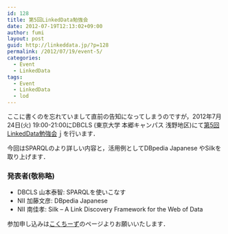 ```yaml
---
id: 128
title: 第5回LinkedData勉強会
date: 2012-07-19T12:13:02+09:00
author: fumi
layout: post
guid: http://linkeddata.jp/?p=128
permalink: /2012/07/19/event-5/
categories:
  - Event
  - LinkedData
tags:
  - Event
  - LinkedData
  - lod
---
```


ここに書くのを忘れていまして直前の告知になってしまうのですが，2012年7月24日(火) 19:00-21:00にDBCLS (東京大学 本郷キャンパス 浅野地区)にて[第5回LinkedData勉強会](http://kokucheese.com/event/index/44006/)ｊを行います．

今回はSPARQLのより詳しい内容と，活用例としてDBpedia Japanese やSilkを取り上げます．

### 発表者(敬称略)

  * DBCLS 山本泰智: SPARQLを使いこなす
  * NII 加藤文彦: DBpedia Japanese
  * NII 南佳孝: Silk &#8211; A Link Discovery Framework for the Web of Data

参加申し込みは[こくちーず](http://kokucheese.com/event/index/44006/)のページよりお願いいたします．
